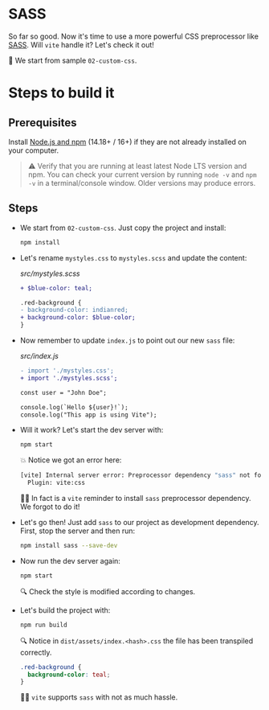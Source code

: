# SASS

So far so good. Now it's time to use a more powerful CSS preprocessor like [SASS](https://sass-lang.com/). Will `vite` handle it? Let's check it out!

📌 We start from sample `02-custom-css`.

# Steps to build it

## Prerequisites

Install [Node.js and npm](https://nodejs.org/en/) (14.18+ / 16+) if they are not already installed on your computer.

> ⚠ Verify that you are running at least latest Node LTS version and npm. You can check your current version by running `node -v` and `npm -v` in a terminal/console window. Older versions may produce errors.

## Steps

- We start from `02-custom-css`. Just copy the project and install:

  ```bash
  npm install
  ```

- Let's rename `mystyles.css` to `mystyles.scss` and update the content:

  _src/mystyles.scss_

  ```diff
  + $blue-color: teal;

  .red-background {
  - background-color: indianred;
  + background-color: $blue-color;
  }
  ```

- Now remember to update `index.js` to point out our new `sass` file:

  _src/index.js_

  ```diff
  - import './mystyles.css';
  + import './mystyles.scss';

  const user = "John Doe";

  console.log(`Hello ${user}!`);
  console.log("This app is using Vite");
  ```

- Will it work? Let's start the dev server with:

  ```bash
  npm start
  ```

  💥 Notice we got an error here:

  ```cmd
  [vite] Internal server error: Preprocessor dependency "sass" not found. Did you install it?
    Plugin: vite:css
  ```

  👍🏼 In fact is a `vite` reminder to install `sass` preprocessor dependency. We forgot to do it!

- Let's go then! Just add `sass` to our project as development dependency. First, stop the server and then run:

  ```bash
  npm install sass --save-dev
  ```

- Now run the dev server again:

  ```bash
  npm start
  ```

  🔍 Check the style is modified according to changes.

- Let's build the project with:

  ```bash
  npm run build
  ```

  🔍 Notice in `dist/assets/index.<hash>.css` the file has been transpiled correctly.

  ```css
  .red-background {
    background-color: teal;
  }
  ```

  👍🏼 `vite` supports `sass` with not as much hassle.
